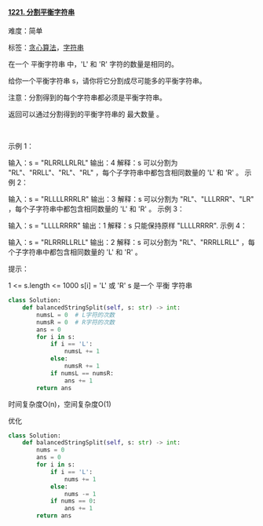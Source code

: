 #### [1221\. 分割平衡字符串](https://leetcode-cn.com/problems/split-a-string-in-balanced-strings/)

难度：简单

标签：[贪心算法](../Topic/贪心算法.md)，[字符串](../Topic/字符串.md)

在一个 平衡字符串 中，'L' 和 'R' 字符的数量是相同的。

给你一个平衡字符串 s，请你将它分割成尽可能多的平衡字符串。

注意：分割得到的每个字符串都必须是平衡字符串。

返回可以通过分割得到的平衡字符串的 最大数量 。

 

示例 1：

输入：s = "RLRRLLRLRL"
输出：4
解释：s 可以分割为 "RL"、"RRLL"、"RL"、"RL" ，每个子字符串中都包含相同数量的 'L' 和 'R' 。
示例 2：

输入：s = "RLLLLRRRLR"
输出：3
解释：s 可以分割为 "RL"、"LLLRRR"、"LR" ，每个子字符串中都包含相同数量的 'L' 和 'R' 。
示例 3：

输入：s = "LLLLRRRR"
输出：1
解释：s 只能保持原样 "LLLLRRRR".
示例 4：

输入：s = "RLRRRLLRLL"
输出：2
解释：s 可以分割为 "RL"、"RRRLLRLL" ，每个子字符串中都包含相同数量的 'L' 和 'R' 。


提示：

1 <= s.length <= 1000
s[i] = 'L' 或 'R'
s 是一个 平衡 字符串

```python
class Solution:
    def balancedStringSplit(self, s: str) -> int:
        numsL = 0  # L字符的次数
        numsR = 0  # R字符的次数
        ans = 0
        for i in s:
            if i == 'L':
                numsL += 1
            else:
                numsR += 1
            if numsL == numsR:
                ans += 1
        return ans
```

时间复杂度O(n)，空间复杂度O(1)

优化

```python
class Solution:
    def balancedStringSplit(self, s: str) -> int:
        nums = 0
        ans = 0
        for i in s:
            if i == 'L':
                nums += 1
            else:
                nums -= 1
            if nums == 0:
                ans += 1
        return ans
```

